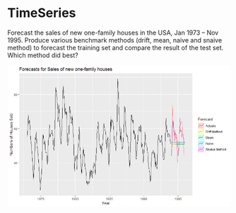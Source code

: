 # TimeSeries


Forecast the sales of new one-family houses in the USA, Jan 1973 – Nov 1995.
Produce various benchmark methods (drift, mean, naive and snaive method) to forecast the training set and compare the result of the test set. Which method did best?

![Rplot](https://github.com/meeyoonchoo/TimeSeries/blob/master/Rplot.png)
